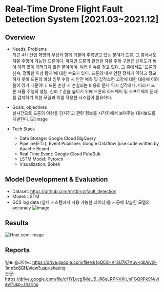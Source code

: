 # Real-Time Drone Flight Fault Detection System [2021.03~2021.12]
## Overview
* Needs, Problems<br>
 최근 4차 산업 혁명의 부상과 함께 더불어 주목받고 있는 분야가 드론, 그 중에서도 자율 주행이 가능한 드론이다. 하지만 드론의 완전한 자율 주행 구현은 난이도가 높아 아직 많이 개척되지 않은 분야이며, 여러 이슈를 갖고 있다. 그 중에서도 '드론의 신속, 정확한 이상 탐지'에 대한 수요가 있다. 드론의 내부 안전 장치가 약하고 정교하지 못해 드론의 비상 임무 수행 시 안전 예측 및 갑작스런 고장에 대한 대응에 어려움이 있기 때문이다. 드론 손상 시 손실되는 비용의 문제 역시 심각하다. 따라서 드론 자율 주행의 성능, 신뢰 수준을 높이기 위해 드론의 하드웨어 및 소프트웨어 문제를 감지하기 위한 모델과 이를 적용한 시스템이 필요하다.

* Goals, objectives<br>
 실시간으로 드론의 이상을 감지하고 관련 정보를 시각화해서 보여주는 대시보드를 개발한다.
![image](https://user-images.githubusercontent.com/48075848/143085416-e147f761-4ef6-4782-8e79-e05a1f31611d.png)


* Tech Stack
    - Data Storage: Google Cloud BigQuery
    - Pipeline(ETL), Event Publisher: Google Dataflow (use code written by Apache Beam)
    - Real Time Event: Google Cloud Pub/Sub
    - LSTM Model: Pytorch
    - Visualization: Bokeh

## Model Development & Evaluation
- Dataset: https://github.com/mrtbrnz/fault_detection
- Model: LSTM
- GCS log data (실제 시스템에서 사용 가능한 데이터)를 가공해 학습한 모델의 accuracy
![image](https://user-images.githubusercontent.com/48075848/122979223-44745680-d3d2-11eb-9537-f40cf2404e4d.png)

## Results
![Hnet com-image](https://user-images.githubusercontent.com/48075848/144088827-0e4dae4e-7cd7-49e5-85e1-aae0ce6c085a.gif)

## Reports
발표 슬라이드: https://drive.google.com/file/d/1qQ00HKr3U7K7Xuv-jqbAivG-1mp5c8GH/view?usp=sharing<br>
논문: https://drive.google.com/file/d/1YLvcg1MeU5_jR6eLRPNVXIUnFGQRPk9N/view?usp=sharing

